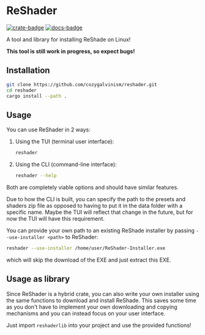 # ReShader

[![crate-badge]][crate-link] [![docs-badge]][docs-link]

[crate-badge]: https://img.shields.io/crates/v/reshader.svg
[crate-link]: https://crates.io/crates/reshader
[docs-badge]: https://docs.rs/reshader/badge.svg
[docs-link]: https://docs.rs/reshader

A tool and library for installing ReShade on Linux!

**This tool is still work in progress, so expect bugs!**

## Installation

```bash
git clone https://github.com/cozygalvinism/reshader.git
cd reshader
cargo install --path .
```

## Usage

You can use ReShader in 2 ways:

1. Using the TUI (terminal user interface):

    ```bash
    reshader
    ```

2. Using the CLI (command-line interface):

    ```bash
    reshader --help
    ```

Both are completely viable options and should have similar features.

Due to how the CLI is built, you can specify the path to the presets and shaders zip file as opposed to having to put it in the data folder with a specific name. Maybe the TUI will reflect that change in the future, but for now the TUI will have this requirement.

You can provide your own path to an existing ReShade installer by passing `--use-installer <path>` to ReShader:

```bash
reshader --use-installer /home/user/ReShader-Installer.exe
```

which will skip the download of the EXE and just extract this EXE.

## Usage as library

Since ReShader is a hybrid crate, you can also write your own installer using the same functions to download and install ReShade.
This saves some time as you don't have to implement your own downloading and copying mechanisms and you can instead focus on your
user interface.

Just import `reshaderlib` into your project and use the provided functions!
